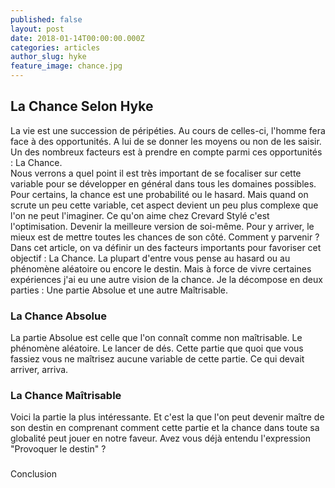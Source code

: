 ```yaml
---
published: false
layout: post
date: 2018-01-14T00:00:00.000Z
categories: articles
author_slug: hyke
feature_image: chance.jpg
---
```

## La Chance Selon Hyke

La vie est une succession de péripéties. Au cours de celles-ci, l'homme fera face à des opportunités. A lui de se donner les moyens ou non de les saisir. Un des nombreux facteurs est à prendre en compte parmi ces opportunités : La Chance.  
Nous verrons a quel point il est très important de se focaliser sur cette variable pour se développer en général dans tous les domaines possibles.
Pour certains, la chance est une probabilité ou le hasard. Mais quand on scrute un peu cette variable, cet aspect devient un peu plus complexe que l'on ne peut l'imaginer.
Ce qu'on aime chez Crevard Stylé c'est l'optimisation. Devenir la meilleure version de soi-même. Pour y arriver, le mieux est de mettre toutes les chances de son côté. Comment y parvenir ? Dans cet article, on va définir un des facteurs importants pour favoriser cet objectif : La Chance.
La plupart d'entre vous pense au hasard ou au phénomène aléatoire ou encore le destin. Mais à force de vivre certaines expériences j'ai eu une autre vision de la chance. Je la décompose en deux parties : Une partie Absolue et une autre Maîtrisable. 

### La Chance Absolue

La partie Absolue est celle que l'on connaît comme non maîtrisable. Le phénomène aléatoire. Le lancer de dés. Cette partie que quoi que vous fassiez vous ne maîtrisez aucune variable de cette partie. Ce qui devait arriver, arriva.

### La Chance Maîtrisable

Voici la partie la plus intéressante. Et c'est la que l'on peut devenir maître de son destin en comprenant comment cette partie et la chance dans toute sa globalité peut jouer en notre faveur. Avez vous déjà entendu l'expression "Provoquer le destin" ?

###

Conclusion
